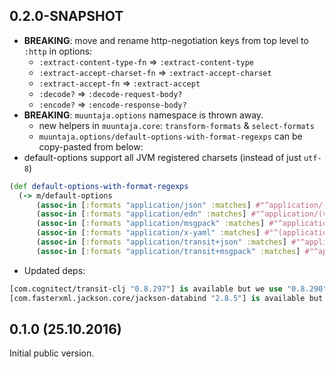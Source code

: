## 0.2.0-SNAPSHOT

* **BREAKING**: move and rename http-negotiation keys from top level to `:http` in options:
  * `:extract-content-type-fn` =>  `:extract-content-type`
  * `:extract-accept-charset-fn` => `:extract-accept-charset`
  * `:extract-accept-fn` => `:extract-accept`
  * `:decode?` => `:decode-request-body?`
  * `:encode?` => `:encode-response-body?`
* **BREAKING**: `muuntaja.options` namespace is thrown away.
  * new helpers in `muuntaja.core`: `transform-formats` & `select-formats`
  * `muuntaja.options/default-options-with-format-regexps` can be copy-pasted from below:
* default-options support all JVM registered charsets (instead of just `utf-8`)

```clj
(def default-options-with-format-regexps
  (-> m/default-options
      (assoc-in [:formats "application/json" :matches] #"^application/(.+\+)?json$")
      (assoc-in [:formats "application/edn" :matches] #"^application/(vnd.+)?(x-)?(clojure|edn)$")
      (assoc-in [:formats "application/msgpack" :matches] #"^application/(vnd.+)?(x-)?msgpack$")
      (assoc-in [:formats "application/x-yaml" :matches] #"^(application|text)/(vnd.+)?(x-)?yaml$")
      (assoc-in [:formats "application/transit+json" :matches] #"^application/(vnd.+)?(x-)?transit\+json$")
      (assoc-in [:formats "application/transit+msgpack" :matches] #"^application/(vnd.+)?(x-)?transit\+msgpack$"))
```

* Updated deps:

```clj
[com.cognitect/transit-clj "0.8.297"] is available but we use "0.8.290"
[com.fasterxml.jackson.core/jackson-databind "2.8.5"] is available but we use "2.8.4"
```

## 0.1.0 (25.10.2016)

Initial public version.
